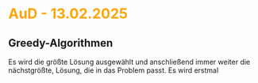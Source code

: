 # <font color = "orange">AuD - 13.02.2025</font>
## Greedy-Algorithmen
Es wird die größte Lösung ausgewählt und anschließend immer weiter die nächstgrößte,  Lösung, die in das Problem passt.
Es wird erstmal 